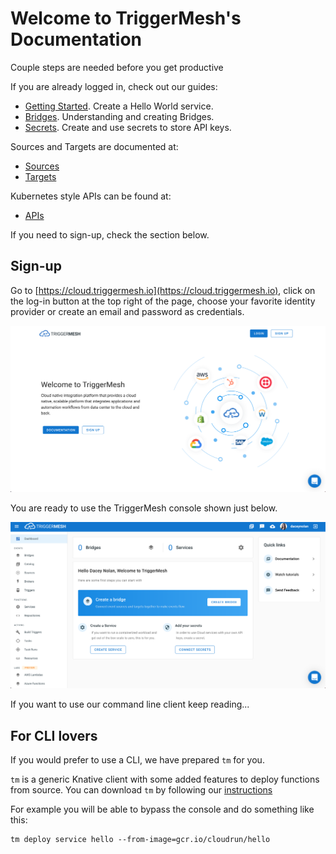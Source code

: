 # Welcome to TriggerMesh's Documentation

Couple steps are needed before you get productive

If you are already logged in, check out our guides:

* [Getting Started](./guides/gettingstarted/). Create a Hello World service.
* [Bridges](./guides/bridge/). Understanding and creating Bridges.
* [Secrets](./guides/secrets/). Create and use secrets to store API keys.

Sources and Targets are documented at:

* [Sources](./sources/)
* [Targets](./targets/)

Kubernetes style APIs can be found at:

* [APIs](./apis/)

If you need to sign-up, check the section below.

## Sign-up

Go to [https://cloud.triggermesh.io](https://cloud.triggermesh.io), click on the log-in button at the top right of the page, choose your favorite identity provider or create an email and password as credentials.

![login page](./images/tmlogin.png)

You are ready to use the TriggerMesh console shown just below.

![console view](./images/tmconsole.png)

If you want to use our command line client keep reading...

## For CLI lovers

If you would prefer to use a CLI, we have prepared `tm` for you.

`tm` is a generic Knative client with some added features to deploy functions from source. You can download `tm` by following our [instructions](https://docs.triggermesh.io/tm/install)

For example you will be able to bypass the console and do something like this:

```
tm deploy service hello --from-image=gcr.io/cloudrun/hello
```

